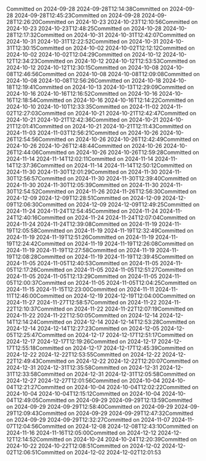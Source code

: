 Committed on 2024-09-28 2024-09-28T12:14:38Committed on 2024-09-28 2024-09-28T12:45:23Committed on 2024-09-28 2024-09-28T12:26:20Committed on 2024-10-23 2024-10-23T12:10:56Committed on 2024-10-23 2024-10-23T12:48:25Committed on 2024-10-28 2024-10-28T12:17:32Committed on 2024-10-31 2024-10-31T12:42:07Committed on 2024-10-31 2024-10-31T12:22:52Committed on 2024-10-31 2024-10-31T12:30:15Committed on 2024-10-02 2024-10-02T12:12:12Committed on 2024-10-02 2024-10-02T12:04:29Committed on 2024-10-12 2024-10-12T12:34:23Committed on 2024-10-12 2024-10-12T12:53:53Committed on 2024-10-12 2024-10-12T12:30:15Committed on 2024-10-08 2024-10-08T12:46:56Committed on 2024-10-08 2024-10-08T12:09:08Committed on 2024-10-08 2024-10-08T12:56:26Committed on 2024-10-18 2024-10-18T12:19:41Committed on 2024-10-13 2024-10-13T12:29:09Committed on 2024-10-16 2024-10-16T12:16:52Committed on 2024-10-16 2024-10-16T12:18:54Committed on 2024-10-16 2024-10-16T12:14:22Committed on 2024-10-10 2024-10-10T12:33:35Committed on 2024-11-02 2024-11-02T12:27:03Committed on 2024-10-21 2024-10-21T12:42:47Committed on 2024-10-21 2024-10-21T12:42:36Committed on 2024-10-21 2024-10-21T12:01:41Committed on 2024-10-21 2024-10-21T12:11:43Committed on 2024-11-03 2024-11-03T12:56:21Committed on 2024-10-26 2024-10-26T12:54:56Committed on 2024-10-26 2024-10-26T12:42:49Committed on 2024-10-26 2024-10-26T12:48:44Committed on 2024-10-26 2024-10-26T12:44:06Committed on 2024-10-26 2024-10-26T12:59:28Committed on 2024-11-14 2024-11-14T12:02:11Committed on 2024-11-14 2024-11-14T12:37:36Committed on 2024-11-14 2024-11-14T12:50:12Committed on 2024-11-30 2024-11-30T12:01:29Committed on 2024-11-30 2024-11-30T12:56:57Committed on 2024-11-30 2024-11-30T12:39:40Committed on 2024-11-30 2024-11-30T12:05:39Committed on 2024-11-30 2024-11-30T12:54:52Committed on 2024-11-26 2024-11-26T12:56:30Committed on 2024-12-09 2024-12-09T12:28:51Committed on 2024-12-09 2024-12-09T12:06:30Committed on 2024-12-09 2024-12-09T12:49:25Committed on 2024-11-24 2024-11-24T12:54:45Committed on 2024-11-24 2024-11-24T12:40:16Committed on 2024-11-24 2024-11-24T12:07:04Committed on 2024-11-24 2024-11-24T12:39:08Committed on 2024-11-19 2024-11-19T12:05:58Committed on 2024-11-19 2024-11-19T12:32:49Committed on 2024-11-19 2024-11-19T12:51:26Committed on 2024-11-19 2024-11-19T12:24:42Committed on 2024-11-19 2024-11-19T12:26:08Committed on 2024-11-19 2024-11-19T12:27:58Committed on 2024-11-19 2024-11-19T12:08:28Committed on 2024-11-19 2024-11-19T12:39:45Committed on 2024-11-05 2024-11-05T12:40:53Committed on 2024-11-05 2024-11-05T12:17:26Committed on 2024-11-05 2024-11-05T12:51:27Committed on 2024-11-05 2024-11-05T12:13:29Committed on 2024-11-05 2024-11-05T12:00:37Committed on 2024-11-05 2024-11-05T12:04:25Committed on 2024-11-15 2024-11-15T12:23:00Committed on 2024-11-11 2024-11-11T12:46:00Committed on 2024-12-19 2024-12-19T12:04:00Committed on 2024-11-27 2024-11-27T12:58:57Committed on 2024-11-22 2024-11-22T12:10:37Committed on 2024-11-22 2024-11-22T12:07:19Committed on 2024-11-22 2024-11-22T12:50:05Committed on 2024-12-14 2024-12-14T12:14:24Committed on 2024-12-14 2024-12-14T12:53:28Committed on 2024-12-14 2024-12-14T12:27:23Committed on 2024-12-05 2024-12-05T12:25:47Committed on 2024-12-17 2024-12-17T12:51:17Committed on 2024-12-17 2024-12-17T12:19:26Committed on 2024-12-17 2024-12-17T12:55:18Committed on 2024-12-17 2024-12-17T12:45:39Committed on 2024-12-22 2024-12-22T12:53:55Committed on 2024-12-22 2024-12-22T12:49:43Committed on 2024-12-22 2024-12-22T12:20:07Committed on 2024-12-31 2024-12-31T12:35:58Committed on 2024-12-31 2024-12-31T12:33:58Committed on 2024-12-31 2024-12-31T12:05:58Committed on 2024-12-27 2024-12-27T12:01:56Committed on 2024-10-04 2024-10-04T12:21:27Committed on 2024-10-04 2024-10-04T12:02:22Committed on 2024-10-04 2024-10-04T12:15:12Committed on 2024-10-04 2024-10-04T12:49:05Committed on 2024-09-29 2024-09-29T12:13:59Committed on 2024-09-29 2024-09-29T12:58:40Committed on 2024-09-29 2024-09-29T12:09:43Committed on 2024-09-29 2024-09-29T12:47:32Committed on 2024-09-29 2024-09-29T12:32:27Committed on 2024-11-07 2024-11-07T12:04:56Committed on 2024-12-08 2024-12-08T12:43:10Committed on 2024-11-16 2024-11-16T12:05:00Committed on 2024-12-12 2024-12-12T12:14:52Committed on 2024-10-24 2024-10-24T12:20:39Committed on 2024-10-22 2024-10-22T12:08:51Committed on 2024-12-02 2024-12-02T12:06:51Committed on 2024-12-02 2024-12-02T12:01:53